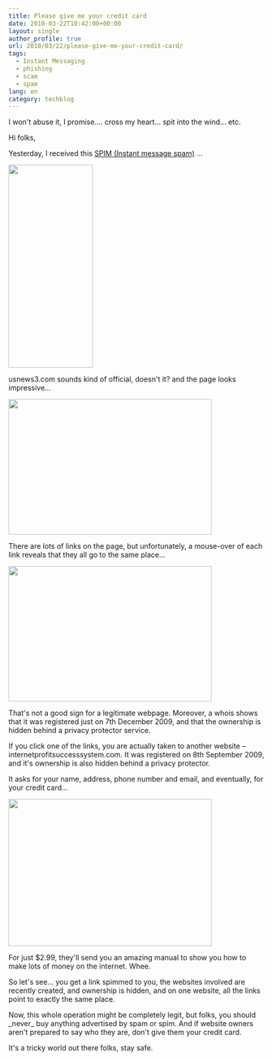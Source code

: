 ```yaml
---
title: Please give me your credit card
date: 2010-03-22T10:42:00+00:00
layout: single
author_profile: true
url: 2010/03/22/please-give-me-your-credit-card/
tags:
  - Instant Messaging
  - phishing
  - scam
  - spam
lang: en
category: techblog
---
```

I won't abuse it, I promise&#8230;. cross my heart&#8230; spit into the wind&#8230; etc.

Hi folks,

Yesterday, I received this [SPIM (Instant message spam)](http://sites.google.com/site/boelectronic/computer/safety-tips/instant-messaging) &#8230;

<div>
  <a href="http://2.bp.blogspot.com/_vaUVXcmC3OI/S6dBOtYM1pI/AAAAAAAABVA/-yHVKuP9SSU/s1600-h/6a00e5539a104188340120a95a58b0970b-800wi.png" imageanchor="1"><img border="0" height="400" src="http://2.bp.blogspot.com/_vaUVXcmC3OI/S6dBOtYM1pI/AAAAAAAABVA/-yHVKuP9SSU/s400/6a00e5539a104188340120a95a58b0970b-800wi.png" width="166" /></a>
</div>

usnews3.com sounds kind of official, doesn't it? and the page looks impressive&#8230;

<div>
  <a href="http://3.bp.blogspot.com/_vaUVXcmC3OI/S6dBO4mzY3I/AAAAAAAABVE/lhi5ES2-mY4/s1600-h/6a00e5539a104188340120a95a6a8b970b-800wi.png" imageanchor="1"><img border="0" height="267" src="http://3.bp.blogspot.com/_vaUVXcmC3OI/S6dBO4mzY3I/AAAAAAAABVE/lhi5ES2-mY4/s400/6a00e5539a104188340120a95a6a8b970b-800wi.png" width="400" /></a>
</div>

There are lots of links on the page, but unfortunately, a mouse-over of each link reveals that they all go to the same place&#8230;

<div>
  <a href="http://2.bp.blogspot.com/_vaUVXcmC3OI/S6dBPHnEMTI/AAAAAAAABVI/j75HI9s4wDQ/s1600-h/6a00e5539a1041883401310fc15d95970c-800wi.png" imageanchor="1"><img border="0" height="267" src="http://2.bp.blogspot.com/_vaUVXcmC3OI/S6dBPHnEMTI/AAAAAAAABVI/j75HI9s4wDQ/s400/6a00e5539a1041883401310fc15d95970c-800wi.png" width="400" /></a>
</div>

That's not a good sign for a legitimate webpage. Moreover, a whois shows that it was registered just on 7th December 2009, and that the ownership is hidden behind a privacy protector service.

If you click one of the links, you are actually taken to another website &#8211; internetprofitsuccesssystem.com. It was registered on 8th September 2009, and it's ownership is also hidden behind a privacy protector.

It asks for your name, address, phone number and email, and eventually, for your credit card&#8230;



<div>
  <a href="http://1.bp.blogspot.com/_vaUVXcmC3OI/S6dBPVtUJcI/AAAAAAAABVM/WoUZDb_9dt0/s1600-h/6a00e5539a104188340120a95a8370970b-800wi.png" imageanchor="1"><img border="0" height="290" src="http://1.bp.blogspot.com/_vaUVXcmC3OI/S6dBPVtUJcI/AAAAAAAABVM/WoUZDb_9dt0/s400/6a00e5539a104188340120a95a8370970b-800wi.png" width="400" /></a>
</div>

For just $2.99, they'll send you an amazing manual to show you how to make lots of money on the internet. Whee.

So let's see&#8230; you get a link spimmed to you, the websites involved are recently created, and ownership is hidden, and on one website, all the links point to exactly the same place.

Now, this whole operation might be completely legit, but folks, you should \_never\_ buy anything advertised by spam or spim. And if website owners aren't prepared to say who they are, don't give them your credit card.

It's a tricky world out there folks, stay safe.